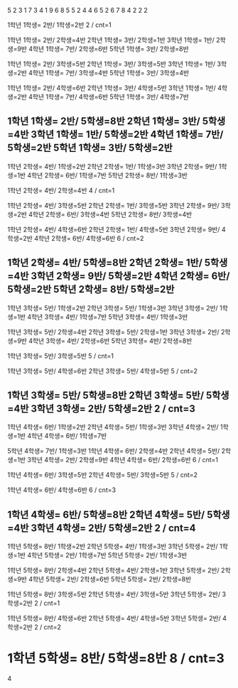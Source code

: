 5
2 3 1 7 3
4 1 9 6 8
5 5 2 4 4
6 5 2 6 7
8 4 2 2 2


1학년 1학생= 2반/  1학생=2반
2 / cnt=1

1학년 1학생= 2반/  2학생=4반
2학년 1학생= 3반/  2학생=1반
3학년 1학생= 1반/  2학생=9반
4학년 1학생= 7반/  2학생=6반
5학년 1학생= 3반/  2학생=8반

1학년 1학생= 2반/  3학생=5반
2학년 1학생= 3반/  3학생=5반
3학년 1학생= 1반/  3학생=2반
4학년 1학생= 7반/  3학생=4반
5학년 1학생= 3반/  3학생=4반

1학년 1학생= 2반/  4학생=6반
2학년 1학생= 3반/  4학생=5반
3학년 1학생= 1반/  4학생=2반
4학년 1학생= 7반/  4학생=6반
5학년 1학생= 3반/  4학생=7반

1학년 1학생= 2반/  5학생=8반
2학년 1학생= 3반/  5학생=4반
3학년 1학생= 1반/  5학생=2반
4학년 1학생= 7반/  5학생=2반
5학년 1학생= 3반/  5학생=2반
-----------------------
1학년 2학생= 4반/  1학생=2반
2학년 2학생= 1반/  1학생=3반
3학년 2학생= 9반/  1학생=1반
4학년 2학생= 6반/  1학생=7반
5학년 2학생= 8반/  1학생=3반

1학년 2학생= 4반/  2학생=4반
4 / cnt=1

1학년 2학생= 4반/  3학생=5반
2학년 2학생= 1반/  3학생=5반
3학년 2학생= 9반/  3학생=2반
4학년 2학생= 6반/  3학생=4반
5학년 2학생= 8반/  3학생=4반

1학년 2학생= 4반/  4학생=6반
2학년 2학생= 1반/  4학생=5반
3학년 2학생= 9반/  4학생=2반
4학년 2학생= 6반/  4학생=6반
6 / cnt=2

1학년 2학생= 4반/  5학생=8반
2학년 2학생= 1반/  5학생=4반
3학년 2학생= 9반/  5학생=2반
4학년 2학생= 6반/  5학생=2반
5학년 2학생= 8반/  5학생=2반
-----------------------
1학년 3학생= 5반/  1학생=2반
2학년 3학생= 5반/  1학생=3반
3학년 3학생= 2반/  1학생=1반
4학년 3학생= 4반/  1학생=7반
5학년 3학생= 4반/  1학생=3반

1학년 3학생= 5반/  2학생=4반
2학년 3학생= 5반/  2학생=1반
3학년 3학생= 2반/  2학생=9반
4학년 3학생= 4반/  2학생=6반
5학년 3학생= 4반/  2학생=8반

1학년 3학생= 5반/  3학생=5반
5 / cnt=1

1학년 3학생= 5반/  4학생=6반
2학년 3학생= 5반/  4학생=5반
5 / cnt=2

1학년 3학생= 5반/  5학생=8반
2학년 3학생= 5반/  5학생=4반
3학년 3학생= 2반/  5학생=2반
2 / cnt=3
-----------------------
1학년 4학생= 6반/  1학생=2반
2학년 4학생= 5반/  1학생=3반
3학년 4학생= 2반/  1학생=1반
4학년 4학생= 6반/  1학생=7반

5학년 4학생= 7반/  1학생=3반
1학년 4학생= 6반/  2학생=4반
2학년 4학생= 5반/  2학생=1반
3학년 4학생= 2반/  2학생=9반
4학년 4학생= 6반/  2학생=6반
6 / cnt=1

1학년 4학생= 6반/  3학생=5반
2학년 4학생= 5반/  3학생=5반
5 / cnt=2

1학년 4학생= 6반/  4학생=6반
6 / cnt=3

1학년 4학생= 6반/  5학생=8반
2학년 4학생= 5반/  5학생=4반
3학년 4학생= 2반/  5학생=2반
2 / cnt=4
-----------------------
1학년 5학생= 8반/  1학생=2반
2학년 5학생= 4반/  1학생=3반
3학년 5학생= 2반/  1학생=1반
4학년 5학생= 2반/  1학생=7반
5학년 5학생= 2반/  1학생=3반

1학년 5학생= 8반/  2학생=4반
2학년 5학생= 4반/  2학생=1반
3학년 5학생= 2반/  2학생=9반
4학년 5학생= 2반/  2학생=6반
5학년 5학생= 2반/  2학생=8반

1학년 5학생= 8반/  3학생=5반
2학년 5학생= 4반/  3학생=5반
3학년 5학생= 2반/  3학생=2반
2 / cnt=1

1학년 5학생= 8반/  4학생=6반
2학년 5학생= 4반/  4학생=5반
3학년 5학생= 2반/  4학생=2반
2 / cnt=2

1학년 5학생= 8반/  5학생=8반
8 / cnt=3
=======================
4